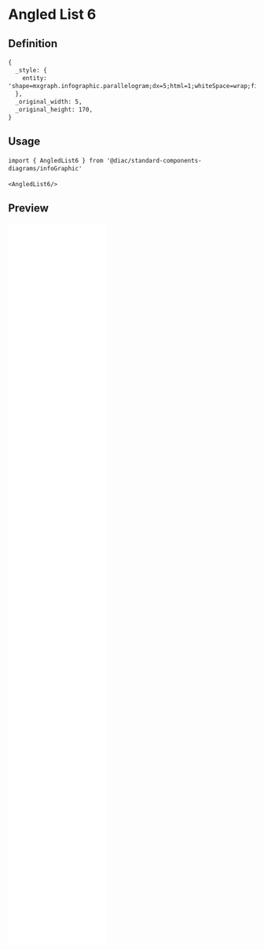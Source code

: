 # Angled List 6

## Definition

```
{
  _style: { 
    entity: 'shape=mxgraph.infographic.parallelogram;dx=5;html=1;whiteSpace=wrap;fillColor=#F08E81;strokeColor=none;shadow=0;fontSize=17;fontColor=#FFFFFF;align=left;spacingLeft=10;fontStyle=1;',
  },
  _original_width: 5,
  _original_height: 170,
}
```

## Usage

```
import { AngledList6 } from '@diac/standard-components-diagrams/infoGraphic'

<AngledList6/>
```

## Preview

<img src="./angled-list-6.png" width="200"/>
